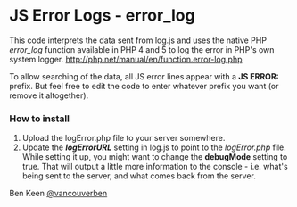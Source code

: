 # JS Error Logs - error_log

This code interprets the data sent from log.js and uses the native PHP *error_log* function available in PHP 4 and 5
to log the error in PHP's own system logger. 
http://php.net/manual/en/function.error-log.php

To allow searching of the data, all JS error lines appear with a **JS ERROR:** prefix. But feel free to edit the code 
to enter whatever prefix you want (or remove it altogether).

### How to install
1. Upload the logError.php file to your server somewhere.
2. Update the ***logErrorURL*** setting in log.js to point to the *logError.php* file. While 
setting it up, you might want to change the **debugMode** setting to true. That will output a little
more information to the console - i.e. what's being sent to the server, and what comes back from the 
server.

Ben Keen
[@vancouverben](https://twitter.com/#!/vancouverben)